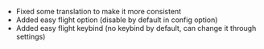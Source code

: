 - Fixed some translation to make it more consistent
- Added easy flight option (disable by default in config option)
- Added easy flight keybind (no keybind by default, can change it through settings)